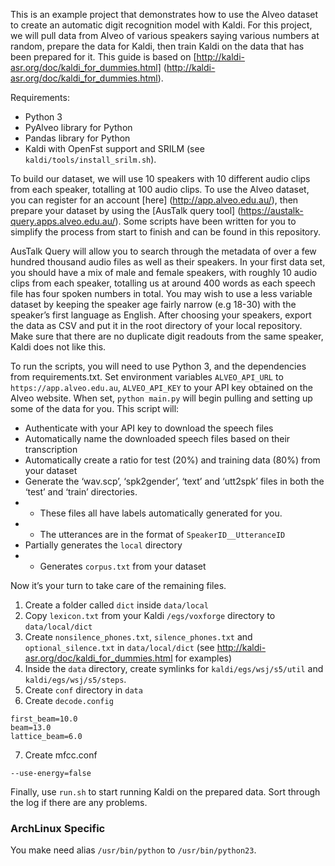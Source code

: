 This is an example project that demonstrates how to use the Alveo dataset to create an automatic digit recognition model with Kaldi. For this project, we will pull data from Alveo of various speakers saying various numbers at random, prepare the data for Kaldi, then train Kaldi on the data that has been prepared for it. This guide is based on [http://kaldi-asr.org/doc/kaldi_for_dummies.html] (http://kaldi-asr.org/doc/kaldi_for_dummies.html).

Requirements:
- Python 3
- PyAlveo library for Python
- Pandas library for Python
- Kaldi with OpenFst support and SRILM (see `kaldi/tools/install_srilm.sh`).

To build our dataset, we will use 10 speakers with 10 different audio clips from each speaker, totalling at 100 audio clips. To use the Alveo dataset, you can register for an account [here] (http://app.alveo.edu.au/), then prepare your dataset by using the [AusTalk query tool] (https://austalk-query.apps.alveo.edu.au/). Some scripts have been written for you to simplify the process from start to finish and can be found in this repository.

AusTalk Query will allow you to search through the metadata of over a few hundred thousand audio files as well as their speakers. In your first data set, you should have a mix of male and female speakers, with roughly 10 audio clips from each speaker, totalling us at around 400 words as each speech file has four spoken numbers in total. You may wish to use a less variable dataset by keeping the speaker age fairly narrow (e.g 18-30) with the speaker’s first language as English. After choosing your speakers, export the data as CSV and put it in the root directory of your local repository. Make sure that there are no duplicate digit readouts from the same speaker, Kaldi does not like this.

To run the scripts, you will need to use Python 3, and the dependencies from requirements.txt. Set environment variables `ALVEO_API_URL` to `https://app.alveo.edu.au`, `ALVEO_API_KEY` to your API key obtained on the Alveo website. When set, `python main.py` will begin pulling and setting up some of the data for you. This script will:
- Authenticate with your API key to download the speech files
- Automatically name the downloaded speech files based on their transcription
- Automatically create a ratio for test (20%) and training data (80%) from your dataset
- Generate the ‘wav.scp’, ‘spk2gender’, ‘text’ and ‘utt2spk’ files in both the ‘test’ and ‘train’ directories.
- - These files all have labels automatically generated for you.
- - The utterances are in the format of `SpeakerID__UtteranceID`
- Partially generates the `local` directory
- - Generates `corpus.txt` from your dataset

Now it’s your turn to take care of the remaining files.
1. Create a folder called `dict` inside `data/local`
2. Copy `lexicon.txt` from your Kaldi `/egs/voxforge` directory to `data/local/dict`
3. Create `nonsilence_phones.txt`, `silence_phones.txt` and `optional_silence.txt` in `data/local/dict` (see http://kaldi-asr.org/doc/kaldi_for_dummies.html for examples)
4. Inside the `data` directory, create symlinks for `kaldi/egs/wsj/s5/util` and `kaldi/egs/wsj/s5/steps`.
5. Create `conf` directory in `data`
6. Create `decode.config`
```
first_beam=10.0
beam=13.0
lattice_beam=6.0
```
7. Create mfcc.conf
```
--use-energy=false
```

Finally, use `run.sh` to start running Kaldi on the prepared data. Sort through the log if there are any problems.

### ArchLinux Specific
You make need alias `/usr/bin/python` to `/usr/bin/python23`.
